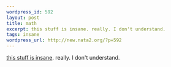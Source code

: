 ```yaml
--- 
wordpress_id: 592
layout: post
title: math
excerpt: this stuff is insane. really. I don't understand.
tags: insane
wordpress_url: http://new.nata2.org/?p=592
---
```

<a href="http://www.mcs.surrey.ac.uk/Personal/R.Knott/Fibonacci/phi.html#golden">this stuff is insane</a>. really. I don't understand.
